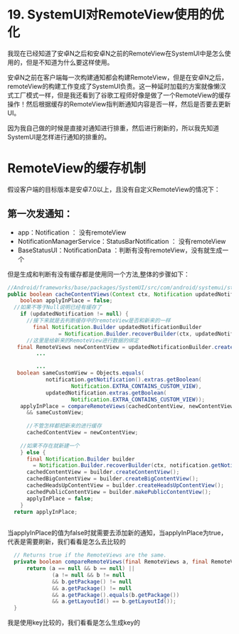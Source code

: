 # 19. SystemUI对RemoteView使用的优化

我现在已经知道了安卓N之后和安卓N之前的RemoteView在SystemUI中是怎么使用的，但是不知道为什么要这样使用。

安卓N之前在客户端每一次构建通知都会构建RemoteView，但是在安卓N之后，remoteView的构建工作变成了SystemUI负责。这一种延时加载的方案就像懒汉式工厂模式一样，但是我还看到了谷歌工程师好像是做了一个RemoteView的缓存操作！然后根据缓存的RemoteView指判断通知内容是否一样，然后是否要去更新UI。

因为我自己做的时候是直接对通知进行排重，然后进行刷新的，所以我先知道SystemUI是怎样进行通知的排重的。

# RemoteView的缓存机制

假设客户端的目标版本是安卓7.0以上，且没有自定义RemoteView的情况下：

## 第一次发通知：

+ app：Notification  ：   没有remoteView
+ NotificationManagerService：StatusBarNotification    ：    没有remoteView
+ BaseStatusUI：NotificationData   ：判断有没有remoteView，没有就生成一个

但是生成和判断有没有缓存都是使用同一个方法,整体的步骤如下：

~~~java
//Android/frameworks/base/packages/SystemUI/src/com/android/systemui/statusbar/NotificationData.java
public boolean cacheContentViews(Context ctx, Notification updatedNotification) {
    boolean applyInPlace = false;
  //如果不等于Null说明已经有缓存了
    if (updatedNotification != null) {
      //接下来就是去判断缓存中的remoteView是否和新来的一样
        final Notification.Builder updatedNotificationBuilder
                = Notification.Builder.recoverBuilder(ctx, updatedNotification);
      //这里是给新来的RemoteView进行数据的绑定
   final RemoteViews newContentView = updatedNotificationBuilder.createContentView();
         ...

         ...
   boolean sameCustomView = Objects.equals(
            notification.getNotification().extras.getBoolean(
                    Notification.EXTRA_CONTAINS_CUSTOM_VIEW),
            updatedNotification.extras.getBoolean(
                    Notification.EXTRA_CONTAINS_CUSTOM_VIEW));
    applyInPlace = compareRemoteViews(cachedContentView, newContentView)
      && sameCustomView;
 
      //不管怎样都把新来的进行缓存
      cachedContentView = newContentView;
      
    //如果不存在就新建一个
    } else {
      final Notification.Builder builder
        = Notification.Builder.recoverBuilder(ctx, notification.getNotification());
      cachedContentView = builder.createContentView();
      cachedBigContentView = builder.createBigContentView();
      cachedHeadsUpContentView = builder.createHeadsUpContentView();
      cachedPublicContentView = builder.makePublicContentView();
      applyInPlace = false;
    }
  return applyInPlace;
  
~~~

当applyInPlace的值为false时就需要去添加新的通知，当applyInPlace为true，代表是需要刷新，我们看看是怎么去比较的

~~~java
  // Returns true if the RemoteViews are the same.
  private boolean compareRemoteViews(final RemoteViews a, final RemoteViews b) {
      return (a == null && b == null) ||
              (a != null && b != null
              && b.getPackage() != null
              && a.getPackage() != null
              && a.getPackage().equals(b.getPackage())
              && a.getLayoutId() == b.getLayoutId());
  }
~~~

我是使用key比较的，我们看看是怎么生成key的

